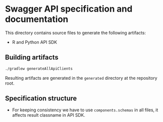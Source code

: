 # Swagger API specification and documentation

This directory contains source files to generate the following artifacts:
- R and Python API SDK

## Building artifacts

```bash
./gradlew generateAllApiClients
```

Resulting artifacts are generated in the `generated` directory at the
repository root.

## Specification structure

* For keeping consistency we have to use `components.schemas` in all files, it affects result classname in API SDK.
